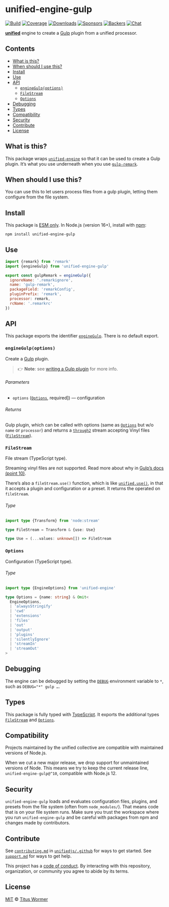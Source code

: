 # unified-engine-gulp

[![Build][build-badge]][build]
[![Coverage][coverage-badge]][coverage]
[![Downloads][downloads-badge]][downloads]
[![Sponsors][sponsors-badge]][collective]
[![Backers][backers-badge]][collective]
[![Chat][chat-badge]][chat]

**[unified][]** engine to create a [Gulp][] plugin from a unified
processor.

## Contents

*   [What is this?](#what-is-this)
*   [When should I use this?](#when-should-i-use-this)
*   [Install](#install)
*   [Use](#use)
*   [API](#api)
    *   [`engineGulp(options)`](#enginegulpoptions)
    *   [`FileStream`](#filestream)
    *   [`Options`](#options)
*   [Debugging](#debugging)
*   [Types](#types)
*   [Compatibility](#compatibility)
*   [Security](#security)
*   [Contribute](#contribute)
*   [License](#license)

## What is this?

This package wraps [`unified-engine`][unified-engine] so that it can be used
to create a Gulp plugin.
It’s what you use underneath when you use [`gulp-remark`][gulp-remark].

## When should I use this?

You can use this to let users process files from a gulp plugin, letting them
configure from the file system.

## Install

This package is [ESM only][esm].
In Node.js (version 16+), install with [npm][]:

```sh
npm install unified-engine-gulp
```

## Use

```js
import {remark} from 'remark'
import {engineGulp} from 'unified-engine-gulp'

export const gulpRemark = engineGulp({
  ignoreName: '.remarkignore',
  name: 'gulp-remark',
  packageField: 'remarkConfig',
  pluginPrefix: 'remark',
  processor: remark,
  rcName: '.remarkrc'
})
```

## API

This package exports the identifier [`engineGulp`][api-engine-gulp].
There is no default export.

### `engineGulp(options)`

Create a [Gulp][] plugin.

> 👉 **Note**: see [writing a Gulp plugin][plugin] for more info.

###### Parameters

*   `options` ([`Options`][api-options], required])
    — configuration

###### Returns

Gulp plugin, which can be called with options (same as [`Options`][api-options]
but w/o `name` or `processor`) and returns a [`through2`][through2] stream
accepting Vinyl files ([`FileStream`][api-file-stream]).

### `FileStream`

File stream (TypeScript type).

Streaming vinyl files are not supported.
Read more about why in [Gulp’s docs (point 10)][streaming].

There’s also a `fileStream.use()` function, which is like
[`unified.use()`][use], in that it accepts a plugin and configuration or a
preset.
It returns the operated on `fileStream`.

###### Type

```ts
import type {Transform} from 'node:stream'

type FileStream = Transform & {use: Use}

type Use = (...values: unknown[]) => FileStream
```

### `Options`

Configuration (TypeScript type).

###### Type

```ts
import type {EngineOptions} from 'unified-engine'

type Options = {name: string} & Omit<
  EngineOptions,
  | 'alwaysStringify'
  | 'cwd'
  | 'extensions'
  | 'files'
  | 'out'
  | 'output'
  | 'plugins'
  | 'silentlyIgnore'
  | 'streamIn'
  | 'streamOut'
>
```

## Debugging

The engine can be debugged by setting the [`DEBUG`][debug] environment variable
to `*`, such as `DEBUG="*" gulp …`.

## Types

This package is fully typed with [TypeScript][].
It exports the additional types [`FileStream`][api-file-stream] and
[`Options`][api-options].

## Compatibility

Projects maintained by the unified collective are compatible with maintained
versions of Node.js.

When we cut a new major release, we drop support for unmaintained versions of
Node.
This means we try to keep the current release line, `unified-engine-gulp@^10`,
compatible with Node.js 12.

## Security

`unified-engine-gulp` loads and evaluates configuration files, plugins, and
presets from the file system (often from `node_modules/`).
That means code that is on your file system runs.
Make sure you trust the workspace where you run `unified-engine-gulp` and be
careful with packages from npm and changes made by contributors.

## Contribute

See [`contributing.md`][contributing] in [`unifiedjs/.github`][health] for ways
to get started.
See [`support.md`][support] for ways to get help.

This project has a [code of conduct][coc].
By interacting with this repository, organization, or community you agree to
abide by its terms.

## License

[MIT][license] © [Titus Wormer][author]

<!-- Definitions -->

[build-badge]: https://github.com/unifiedjs/unified-engine-gulp/workflows/main/badge.svg

[build]: https://github.com/unifiedjs/unified-engine-gulp/actions

[coverage-badge]: https://img.shields.io/codecov/c/github/unifiedjs/unified-engine-gulp.svg

[coverage]: https://codecov.io/github/unifiedjs/unified-engine-gulp

[downloads-badge]: https://img.shields.io/npm/dm/unified-engine-gulp.svg

[downloads]: https://www.npmjs.com/package/unified-engine-gulp

[sponsors-badge]: https://opencollective.com/unified/sponsors/badge.svg

[backers-badge]: https://opencollective.com/unified/backers/badge.svg

[collective]: https://opencollective.com/unified

[chat-badge]: https://img.shields.io/badge/chat-discussions-success.svg

[chat]: https://github.com/unifiedjs/unified/discussions

[npm]: https://docs.npmjs.com/cli/install

[esm]: https://gist.github.com/sindresorhus/a39789f98801d908bbc7ff3ecc99d99c

[typescript]: https://www.typescriptlang.org

[health]: https://github.com/unifiedjs/.github

[contributing]: https://github.com/unifiedjs/.github/blob/main/contributing.md

[support]: https://github.com/unifiedjs/.github/blob/main/support.md

[coc]: https://github.com/unifiedjs/.github/blob/main/code-of-conduct.md

[license]: license

[author]: https://wooorm.com

[unified]: https://github.com/unifiedjs/unified

[use]: https://github.com/unifiedjs/unified#processoruseplugin-options

[unified-engine]: https://github.com/unifiedjs/unified-engine

[debug]: https://github.com/debug-js/debug

[gulp]: https://gulpjs.com

[plugin]: https://github.com/gulpjs/gulp/blob/HEAD/docs/writing-a-plugin/README.md

[streaming]: https://github.com/gulpjs/gulp/blob/main/docs/writing-a-plugin/guidelines.md

[through2]: https://github.com/rvagg/through2#readme

[gulp-remark]: https://github.com/remarkjs/gulp-remark

[api-engine-gulp]: #enginegulpoptions

[api-file-stream]: #filestream

[api-options]: #options
